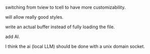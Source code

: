 switching from tview to tcell to have more customizability.

will allow really good styles.

write an actual buffer instead of fully loading the file.

add AI.

I think the ai (local LLM) should be done with a unix domain socket.